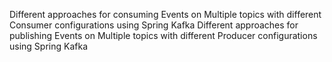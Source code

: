 Different approaches for consuming Events on Multiple topics with different Consumer configurations using Spring Kafka
Different approaches for publishing Events on Multiple topics with different Producer configurations using Spring Kafka
